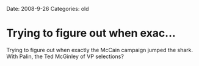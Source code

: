 Date: 2008-9-26
Categories: old

# Trying to figure out when exac...

Trying to figure out when exactly the McCain campaign jumped the shark. With Palin, the Ted McGinley of VP selections?
